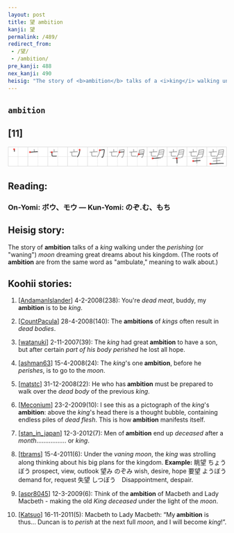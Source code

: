 ```yaml
---
layout: post
title: 望 ambition
kanji: 望
permalink: /489/
redirect_from:
 - /望/
 - /ambition/
pre_kanji: 488
nex_kanji: 490
heisig: "The story of <b>ambition</b> talks of a <i>king</i> walking under the <i>perishing</i>&nbsp;(or &quot;waning&quot;) <i>moon</i> dreaming great dreams about his kingdom. (The roots of <b>ambition</b> are from the same word as &quot;ambulate,&quot; meaning to walk about.)"
---
```


## `ambition`

## [11]

<div class="stroke"><img src="../images/E69C9B.png" /></div>

## Reading:

### On-Yomi: ボウ、モウ &mdash; Kun-Yomi: のぞ.む、もち

## Heisig story:

The story of <b>ambition</b> talks of a <i>king</i> walking under the <i>perishing</i>&nbsp;(or &quot;waning&quot;) <i>moon</i> dreaming great dreams about his kingdom. (The roots of <b>ambition</b> are from the same word as &quot;ambulate,&quot; meaning to walk about.)

## Koohii stories:

1) [<a href="http://kanji.koohii.com/profile/AndamanIslander">AndamanIslander</a>] 4-2-2008(238): You&#039;re <em>dead meat</em>, buddy, my<strong> ambition</strong> is to be <em>king</em>.

2) [<a href="http://kanji.koohii.com/profile/CountPacula">CountPacula</a>] 28-4-2008(140): The <strong>ambitions</strong> of <em>kings</em> often result in <em>dead</em> <em>bodies</em>.

3) [<a href="http://kanji.koohii.com/profile/watanuki">watanuki</a>] 2-11-2007(39): The <em>king</em> had great<strong> ambition</strong> to have a son, but after certain <em>part of his body</em> <em>perished</em> he lost all hope.

4) [<a href="http://kanji.koohii.com/profile/ashman63">ashman63</a>] 15-4-2008(24): The <em>king</em>&#039;s one<strong> ambition</strong>, before he <em>perishes</em>, is to go to the <em>moon</em>.

5) [<a href="http://kanji.koohii.com/profile/matstc">matstc</a>] 31-12-2008(22): He who has<strong> ambition</strong> must be prepared to walk over the <em>dead</em> <em>body</em> of the previous <em>king</em>.

6) [<a href="http://kanji.koohii.com/profile/Meconium">Meconium</a>] 23-2-2009(10): I see this as a pictograph of the <em>king</em>&#039;s <strong>ambition</strong>: above the <em>king</em>&#039;s head there is a thought bubble, containing endless piles of <em>dead flesh</em>. This is how<strong> ambition</strong> manifests itself.

7) [<a href="http://kanji.koohii.com/profile/stan_in_japan">stan_in_japan</a>] 12-3-2012(7): Men of<strong> ambition</strong> end up <em>deceased</em> after a <em>month</em>................. or <em>king</em>.

8) [<a href="http://kanji.koohii.com/profile/tbrams">tbrams</a>] 15-4-2011(6): Under the <em>vaning moon</em>, the <em>king</em> was strolling along thinking about his big plans for the kingdom. <strong>Example:</strong> 眺望 ちょうぼう prospect, view, outlook 望み のぞみ wish, desire, hope 要望 ようぼう demand for, request 失望 しつぼう　Disappointment, despair.

9) [<a href="http://kanji.koohii.com/profile/aspr8045">aspr8045</a>] 12-3-2009(6): Think of the<strong> ambition</strong> of Macbeth and Lady Macbeth - making the old <em>King</em> <em>deceased</em> under the light of the <em>moon</em>.

10) [<a href="http://kanji.koohii.com/profile/Katsuo">Katsuo</a>] 16-11-2011(5): Macbeth to Lady Macbeth: “My<strong> ambition</strong> is thus... Duncan is to <em>perish</em> at the next full <em>moon</em>, and I will become <em>king</em>!”.
